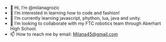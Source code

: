 - 👋 Hi, I’m @milanagrozic
- 👀 I’m interested in learning how to code and fashion!
- 🌱 I’m currently learning javascript, phython, lua, java and unity.
- 💞️ I’m looking to collaborate with my FTC robotics team through Aberhart High School.
- 📫 How to reach me by email: Milana45@gmail.com

<!---
milanagrozic/milanagrozic is a ✨ special ✨ repository because its `README.md` (this file) appears on your GitHub profile.
You can click the Preview link to take a look at your changes.
--->
